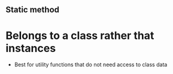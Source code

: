 ## Static method
# Belongs to a class rather that instances
 - Best for utility functions that do not need access to class data
